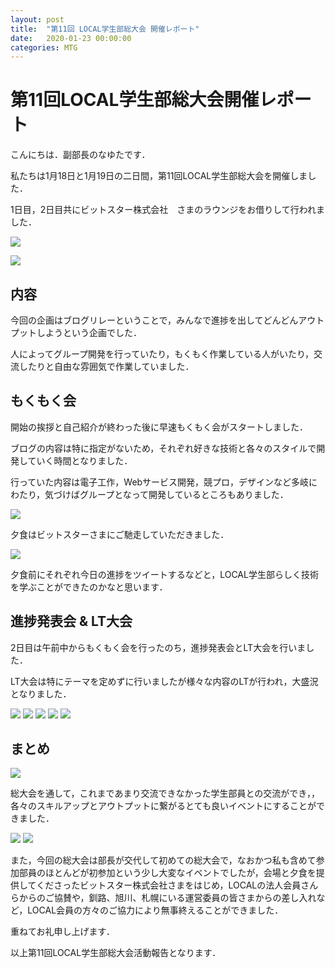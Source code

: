 ```yaml
---
layout: post
title:  "第11回 LOCAL学生部総大会 開催レポート"
date:   2020-01-23 00:00:00
categories: MTG
---
```


# 第11回LOCAL学生部総大会開催レポート

こんにちは．副部長のなゆたです．

私たちは1月18日と1月19日の二日間，第11回LOCAL学生部総大会を開催しました．

1日目，2日目共にビットスター株式会社　さまのラウンジをお借りして行われました．

![](/static/img/localst2019/localst2019_1.jpg)

![](/static/img/localst2019/localst2019_2.jpg)

## 内容

今回の企画はブログリレーということで，みんなで進捗を出してどんどんアウトプットしようという企画でした．

人によってグループ開発を行っていたり，もくもく作業している人がいたり，交流したりと自由な雰囲気で作業していました．

## もくもく会

開始の挨拶と自己紹介が終わった後に早速もくもく会がスタートしました．

ブログの内容は特に指定がないため，それぞれ好きな技術と各々のスタイルで開発していく時間となりました．

行っていた内容は電子工作，Webサービス開発，競プロ，デザインなど多岐にわたり，気づけばグループとなって開発しているところもありました．

![](/static/img/localst2019/localst2019_3.jpg)

夕食はビットスターさまにご馳走していただきました．

![](/static/img/localst2019/localst2019_dinner.jpg)

夕食前にそれぞれ今日の進捗をツイートするなどと，LOCAL学生部らしく技術を学ぶことができたのかなと思います．

## 進捗発表会 & LT大会

2日目は午前中からもくもく会を行ったのち，進捗発表会とLT大会を行いました．

LT大会は特にテーマを定めずに行いましたが様々な内容のLTが行われ，大盛況となりました．

![](/static/img/localst2019/localst2019_lt_1.jpg)
![](/static/img/localst2019/localst2019_lt_2.jpg)
![](/static/img/localst2019/localst2019_lt_3.jpg)
![](/static/img/localst2019/localst2019_lt_4.jpg)
![](/static/img/localst2019/localst2019_lt_5.jpg)

## まとめ

![](/static/img/localst2019/localst2019_end.jpg)

総大会を通して，これまであまり交流できなかった学生部員との交流ができ，，各々のスキルアップとアウトプットに繋がるとても良いイベントにすることができました．

![](/static/img/localst2019/localst2019_4.jpg)
![](/static/img/localst2019/localst2019_5.jpg)

また，今回の総大会は部長が交代して初めての総大会で，なおかつ私も含めて参加部員のほとんどが初参加という少し大変なイベントでしたが，会場と夕食を提供してくださったビットスター株式会社さまをはじめ，LOCALの法人会員さんらからのご協賛や，釧路、旭川、札幌にいる運営委員の皆さまからの差し入れなど，LOCAL会員の方々のご協力により無事終えることができました．

重ねてお礼申し上げます．



以上第11回LOCAL学生部総大会活動報告となります．
